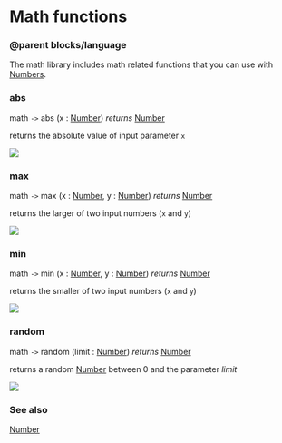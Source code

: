 # Math functions

### @parent blocks/language

The math library includes math related functions that you can use with [Numbers](/reference/types/number).

### abs

math `->` abs (x : [Number](/reference/types/number)) *returns* [Number](/reference/types/number)

returns the absolute value of input parameter `x`

![](/static/mb/blocks/math-0.png)

### max

math `->` max (x : [Number](/reference/types/number), y : [Number](/reference/types/number)) *returns* [Number](/reference/types/number)

returns the larger of two input numbers (`x` and `y`)

![](/static/mb/blocks/math-1.png)

### min

math `->` min (x : [Number](/reference/types/number), y : [Number](/reference/types/number)) *returns* [Number](/reference/types/number)

returns the smaller of two input numbers (`x` and `y`)

![](/static/mb/blocks/math-2.png)

### random

math `->` random (limit : [Number](/reference/types/number)) *returns* [Number](/reference/types/number)

returns a random [Number](/reference/types/number) between 0 and the parameter *limit*

![](/static/mb/blocks/math-3.png)

### See also

[Number](/reference/types/number)


